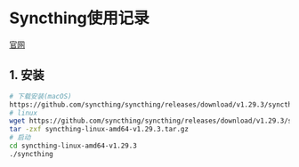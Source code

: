 # Syncthing使用记录

[官网](https://syncthing.net/downloads/)

## 1. 安装

```bash
# 下载安装(macOS)
https://github.com/syncthing/syncthing/releases/download/v1.29.3/syncthing-macos-universal-v1.29.3.zip
# linux
wget https://github.com/syncthing/syncthing/releases/download/v1.29.3/syncthing-linux-amd64-v1.29.3.tar.gz -O syncthing-linux-amd64-v1.29.3.tar.gz
tar -zxf syncthing-linux-amd64-v1.29.3.tar.gz
# 启动
cd syncthing-linux-amd64-v1.29.3
./syncthing
```
